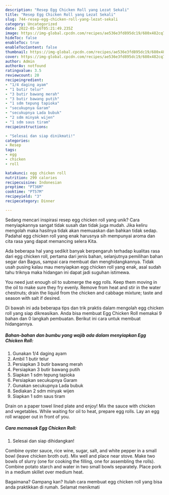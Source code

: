 ```yaml
---
description: "Resep Egg Chicken Roll yang Lezat Sekali"
title: "Resep Egg Chicken Roll yang Lezat Sekali"
slug: 744-resep-egg-chicken-roll-yang-lezat-sekali
category: Uncategorized
date: 2022-05-16T05:21:49.235Z
image: https://img-global.cpcdn.com/recipes/ae536e3fd895dc19/680x482cq70/egg-chicken-roll-foto-resep-utama.jpg
hideToc: false
enableToc: true
enableTocContent: false
thumbnail: https://img-global.cpcdn.com/recipes/ae536e3fd895dc19/680x482cq70/egg-chicken-roll-foto-resep-utama.jpg
cover: https://img-global.cpcdn.com/recipes/ae536e3fd895dc19/680x482cq70/egg-chicken-roll-foto-resep-utama.jpg
author: Admin
authorAv: notfound
ratingvalue: 3.5
reviewcount: 20
recipeingredient:
- "1/4 daging ayam"
- "1 butir telur"
- "3 butir bawang merah"
- "3 butir bawang putih"
- "1 sdm tepung tapioka"
- "secukupnya Garam"
- "secukupnya Lada bubuk"
- "2 sdm minyak wijen"
- "1 sdm saus tiram"
recipeinstructions:

- "Selesai dan siap dinikmati!"
categories:
- Resep
tags:
- egg
- chicken
- roll

katakunci: egg chicken roll 
nutrition: 299 calories
recipecuisine: Indonesian
preptime: "PT36M"
cooktime: "PT57M"
recipeyield: "3"
recipecategory: Dinner

---
```





Sedang mencari inspirasi resep egg chicken roll yang unik? Cara menyiapkannya sangat tidak susah dan tidak juga mudah. Jika keliru mengolah maka hasilnya tidak akan memuaskan dan bahkan tidak sedap. Padahal egg chicken roll yang enak harusnya sih mempunyai aroma dan cita rasa yang dapat memancing selera Kita.





Ada beberapa hal yang sedikit banyak berpengaruh terhadap kualitas rasa dari egg chicken roll, pertama dari jenis bahan, selanjutnya pemilihan bahan segar dan Bagus, sampai cara membuat dan menghidangkannya. Tidak usah pusing kalau mau menyiapkan egg chicken roll yang enak,      asal sudah tahu triknya maka hidangan ini dapat jadi suguhan istimewa.














You need just enough oil to submerge the egg rolls. Keep them moving in the oil to make sure they fry evenly. Remove from heat and stir in the water chestnuts; drain the liquid from the chicken and cabbage mixture; taste and season with salt if desired.






Di bawah ini ada beberapa tips dan trik praktis dalam mengolah egg chicken roll yang siap dikreasikan. Anda bisa membuat Egg Chicken Roll memakai 9 bahan dan 0 langkah pembuatan. Berikut ini cara untuk membuat hidangannya.

<!--inarticleads1-->

##### Bahan-bahan dan bumbu yang wajib ada dalam menyiapkan Egg Chicken Roll:

1. Gunakan 1/4 daging ayam
1. Ambil 1 butir telur
1. Persiapkan 3 butir bawang merah
1. Persiapkan 3 butir bawang putih
1. Siapkan 1 sdm tepung tapioka
1. Persiapkan secukupnya Garam
1. Gunakan secukupnya Lada bubuk
1. Sediakan 2 sdm minyak wijen
1. Siapkan 1 sdm saus tiram


Drain on a paper towel lined plate and enjoy! Mix the sauce with chicken and vegetables. While waiting for oil to heat, prepare egg rolls. Lay an egg roll wrapper out in front of you. 

<!--inarticleads2-->

##### Cara memasak Egg Chicken Roll:


1. Selesai dan siap dihidangkan!

Combine oyster sauce, rice wine, sugar, salt, and white pepper in a small bowl (leave chicken broth out). Mix well and place near stove. Make two bowls of slurry (one for cooking the filling, one for assembling the rolls). Combine potato starch and water in two small bowls separately. Place pork in a medium skillet over medium heat. 

Bagaimana? Gampang kan? Itulah cara membuat egg chicken roll yang bisa anda praktikkan di rumah. Selamat menikmati

